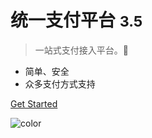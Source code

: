 <!-- _coverpage.md -->

# 统一支付平台 <small>3.5</small>

> 一站式支付接入平台。:100:
- 简单、安全
- 众多支付方式支持

<!-- [GitHub](https://github.com/docsifyjs/docsify/) -->
[Get Started](/start/intro)

![color](#f0f0f0)